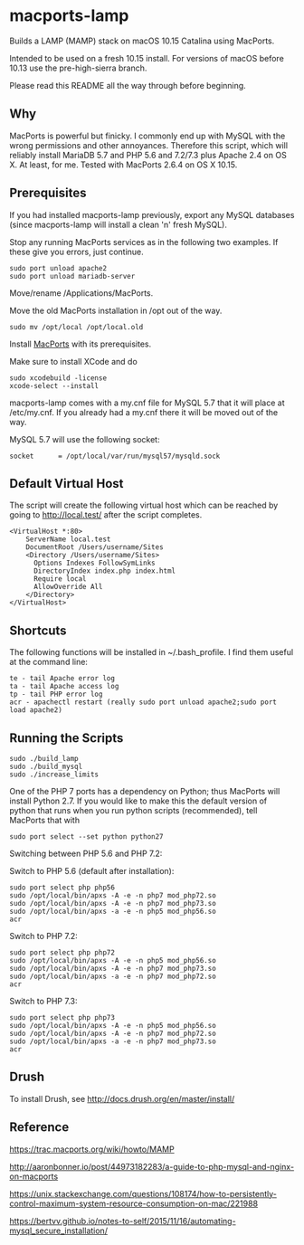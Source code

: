 macports-lamp
=============

Builds a LAMP (MAMP) stack on macOS 10.15 Catalina using MacPorts.

Intended to be used on a fresh 10.15 install. For versions of macOS before 10.13
use the pre-high-sierra branch.

Please read this README all the way through before beginning.

Why
---
MacPorts is powerful but finicky. I commonly end up with MySQL with
the wrong permissions and other annoyances. Therefore this script, which will
reliably install MariaDB 5.7 and PHP 5.6 and 7.2/7.3 plus Apache 2.4 on OS X. 
At least, for me. Tested with MacPorts 2.6.4 on OS X 10.15.

Prerequisites
-------------
If you had installed macports-lamp previously, export any MySQL databases
(since macports-lamp will install a clean 'n' fresh MySQL).

Stop any running MacPorts services as in the following two examples. If 
these give you errors, just continue.

```
sudo port unload apache2
sudo port unload mariadb-server
```

Move/rename /Applications/MacPorts.

Move the old MacPorts installation in /opt out of the way.

```
sudo mv /opt/local /opt/local.old
```

Install [MacPorts](http://www.macports.org/install.php) with its prerequisites.

Make sure to install XCode and do

```
sudo xcodebuild -license
xcode-select --install
```

macports-lamp comes with a my.cnf file for MySQL 5.7 that it will place at
/etc/my.cnf. If you already had a my.cnf there it will be moved out of the way.

MySQL 5.7 will use the following socket:

```
socket		= /opt/local/var/run/mysql57/mysqld.sock
```

Default Virtual Host
--------------------

The script will create the following virtual host which can be reached by
going to http://local.test/ after the script completes.

```
<VirtualHost *:80>
    ServerName local.test
    DocumentRoot /Users/username/Sites
    <Directory /Users/username/Sites>
      Options Indexes FollowSymLinks
      DirectoryIndex index.php index.html
      Require local
      AllowOverride All
    </Directory>
</VirtualHost>
```

Shortcuts
---------

The following functions will be installed in ~/.bash_profile. I find them useful
at the command line:

```
te - tail Apache error log
ta - tail Apache access log
tp - tail PHP error log
acr - apachectl restart (really sudo port unload apache2;sudo port load apache2)
```

Running the Scripts
-------------------

```
sudo ./build_lamp
sudo ./build_mysql
sudo ./increase_limits
```

One of the PHP 7 ports has a dependency on Python; thus MacPorts will install
Python 2.7. If you would like to make this the default version of python that
runs when you run python scripts (recommended), tell MacPorts that with

```
sudo port select --set python python27
```

Switching between PHP 5.6 and PHP 7.2:

Switch to PHP 5.6 (default after installation):
```
sudo port select php php56
sudo /opt/local/bin/apxs -A -e -n php7 mod_php72.so
sudo /opt/local/bin/apxs -A -e -n php7 mod_php73.so
sudo /opt/local/bin/apxs -a -e -n php5 mod_php56.so
acr
```

Switch to PHP 7.2:
```
sudo port select php php72
sudo /opt/local/bin/apxs -A -e -n php5 mod_php56.so
sudo /opt/local/bin/apxs -A -e -n php7 mod_php73.so
sudo /opt/local/bin/apxs -a -e -n php7 mod_php72.so
acr

```

Switch to PHP 7.3:
```
sudo port select php php73
sudo /opt/local/bin/apxs -A -e -n php5 mod_php56.so
sudo /opt/local/bin/apxs -A -e -n php7 mod_php72.so
sudo /opt/local/bin/apxs -a -e -n php7 mod_php73.so
acr

```

Drush
-----

To install Drush, see http://docs.drush.org/en/master/install/

Reference
---------
https://trac.macports.org/wiki/howto/MAMP

http://aaronbonner.io/post/44973182283/a-guide-to-php-mysql-and-nginx-on-macports

https://unix.stackexchange.com/questions/108174/how-to-persistently-control-maximum-system-resource-consumption-on-mac/221988

https://bertvv.github.io/notes-to-self/2015/11/16/automating-mysql_secure_installation/
